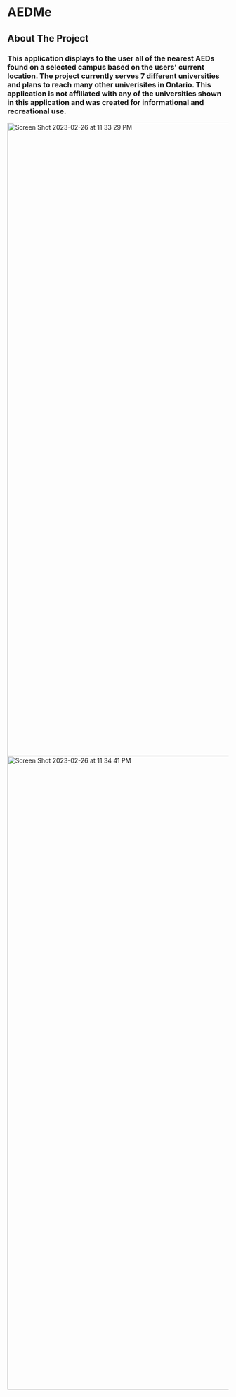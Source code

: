 # AEDMe
## About The Project
### This application displays to the user all of the nearest AEDs found on a selected campus based on the users' current location. The project currently serves 7 different universities and plans to reach many other univerisites in Ontario. This application is not affiliated with any of the universities shown in this application and was created for informational and recreational use.

<img width="1439" alt="Screen Shot 2023-02-26 at 11 33 29 PM" src="https://user-images.githubusercontent.com/91338909/221476508-9d3f1a08-9612-4dbb-ae34-cc1673c4675a.png">
<img width="1440" alt="Screen Shot 2023-02-26 at 11 34 41 PM" src="https://user-images.githubusercontent.com/91338909/221476519-804ff84e-9dcb-463a-8c39-ee47ea7a8acb.png">
